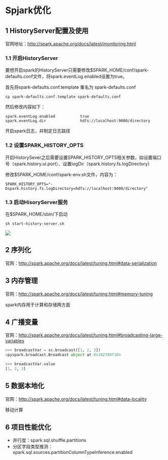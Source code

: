# Spjark优化

## 1 HistoryServer配置及使用

官网地址：http://spark.apache.org/docs/latest/monitoring.html

### 1.1 开启HistoryServer

要想开启spark的HistoryServer只需要修改$SPARK_HOME/conf/spark-defaults.conf文件，将spark.eventLog.enabled设置为true。

首先将spark-defaults.conf.template 重名为 spark-defaults.conf

```shell
cp spark-defaults.conf.template spark-defaults.conf
```

然后修改内容如下：

```properties
spark.eventLog.enabled           true
spark.eventLog.dir               hdfs://localhost:9000/directory
```

开启spark日志，并制定日志路径

### 1.2 设置SPARK_HISTORY_OPTS

开启HistorySever之后需要设置SPARK_HISTORY_OPTS相关参数，如设置端口号（spark.history.ui.port）、设置logDir（spark.history.fs.logDirectory）

修改$SPARK_HOME/conf/spark-env.sh文件，内容为：

```
SPARK_HISTORY_OPTS="-Dspark.history.fs.logDirectory=hdfs://localhost:9000/directory"
```

### 1.3 启动HisoryServer服务

在$SPARK_HOME/sbin/下启动

```shell
sh start-history-server.sh
```

![](http://shirukai.gitee.io/images/71257b7bef47d924c3dee375c9d5d0ed.jpg)

## 2 序列化

官网：http://spark.apache.org/docs/latest/tuning.html#data-serialization

## 3 内存管理

官网：http://spark.apache.org/docs/latest/tuning.html#memory-tuning

spark内存用于计算和存储两方面

## 4 广播变量

官网：http://spark.apache.org/docs/latest/tuning.html#broadcasting-large-variables

```python
>>> broadcastVar = sc.broadcast([1, 2, 3])
<pyspark.broadcast.Broadcast object at 0x102789f10>

>>> broadcastVar.value
[1, 2, 3]
```

## 5 数据本地化

官网：http://spark.apache.org/docs/latest/tuning.html#data-locality

移动计算

## 6 项目性能优化

* 并行度：spark.sql.shuffle.partitions
* 分区字段类型推测：spark.sql.sources.partitionColumnTypeInference.enabled